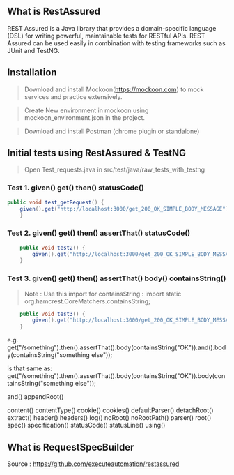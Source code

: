 ## What is RestAssured
REST Assured is a Java library that provides a domain-specific language (DSL) for writing powerful, maintainable tests for RESTful APIs.
REST Assured can be used easily in combination with testing frameworks such as JUnit and TestNG. 



## Installation

 > Download and install Mockoon(https://mockoon.com) to mock services and practice extensively.

 > Create New environment in mockoon using mockoon_environment.json in the project.

 > Download and install Postman (chrome plugin or standalone)
 



## Initial tests using RestAssured & TestNG
 > Open Test_requests.java in src/test/java/raw_tests_with_testng

### Test 1. given()  get()  then()  statusCode()

```java
public void test_getRequest() {
	given().get("http://localhost:3000/get_200_OK_SIMPLE_BODY_MESSAGE").then().statusCode(200);
	}
```

### Test 2. given()  get()  then() assertThat() statusCode()

```java
	public void test2() {
		given().get("http://localhost:3000/get_200_OK_SIMPLE_BODY_MESSAGE").then().assertThat().statusCode(200);
	}
```

### Test 3. given()  get()  then() assertThat() body()  containsString()

> Note : Use this import for containsString : import static org.hamcrest.CoreMatchers.containsString;
```java
	public void test3() {
		given().get("http://localhost:3000/get_200_OK_SIMPLE_BODY_MESSAGE").then().body(containsString("Operation"));
	}
```


e.g.  get("/something").then().assertThat().body(containsString("OK")).and().body(containsString("something else"));
 
is that same as: 
 get("/something").then().assertThat().body(containsString("OK")).body(containsString("something else"));
 



and()
appendRoot()

content()
contentType()
cookie()
cookies()
defaultParser()
detachRoot()
extract()
header()
headers()
log()
noRoot()
noRootPath()
parser()
root()
spec()
specification()
statusCode()
statusLine()
using()










## What is RequestSpecBuilder




Source : https://github.com/executeautomation/restassured

